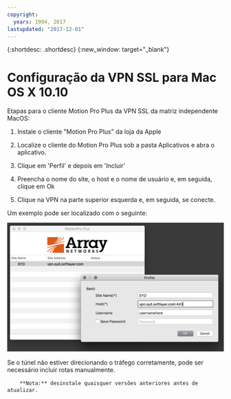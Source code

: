 ```yaml
---
copyright:
  years: 1994, 2017
lastupdated: "2017-12-01"
---
```


{:shortdesc: .shortdesc}
{:new_window: target="_blank"}

# Configuração da VPN SSL para Mac OS X 10.10

Etapas para o cliente Motion Pro Plus da VPN SSL da matriz independente MacOS:

1. Instale o cliente "Motion Pro Plus" da loja da Apple

2. Localize o cliente do Motion Pro Plus sob a pasta Aplicativos e abra o aplicativo.

3. Clique em 'Perfil' e depois em 'Incluir'

4. Preencha o nome do site, o host e o nome de usuário e, em seguida, clique em Ok

5. Clique na VPN na parte superior esquerda e, em seguida, se conecte.

Um exemplo pode ser localizado com o seguinte:

![VPN SSL de matriz independente MacOS](images/snip20170425_1.png)

Se o túnel não estiver direcionando o tráfego corretamente, pode ser necessário incluir rotas manualmente.

        **Nota:** desinstale quaisquer versões anteriores antes de atualizar.
